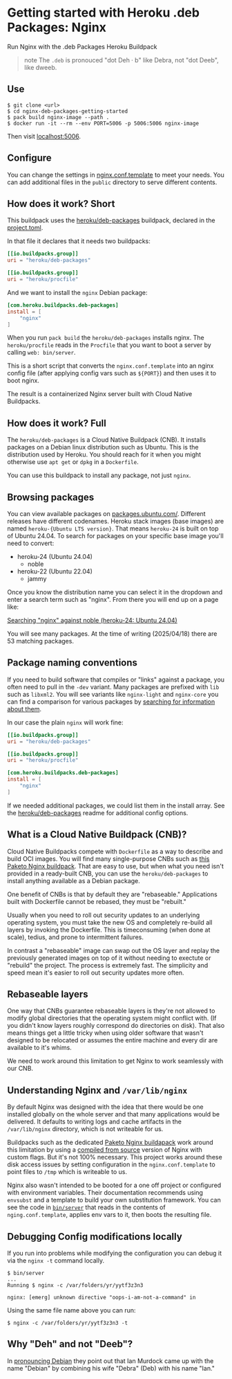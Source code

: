 # Getting started with Heroku .deb Packages: Nginx

Run Nginx with the .deb Packages Heroku Buildpack

>note
> The `.deb` is pronouced "dot Deh · b" like Debra, not "dot Deeb", like dweeb.

## Use

```
$ git clone <url>
$ cd nginx-deb-packages-getting-started
$ pack build nginx-image --path .
$ docker run -it --rm --env PORT=5006 -p 5006:5006 nginx-image
```

Then visit [localhost:5006](http://localhost:5006).

## Configure

You can change the settings in [nginx.conf.template](nginx.conf.template) to meet your needs. You can add additional files in the `public` directory to serve different contents.

## How does it work? Short

This buildpack uses the [heroku/deb-packages](https://github.com/heroku/buildpacks-deb-packages) buildpack, declared in the [project.toml](project.toml).

In that file it declares that it needs two buildpacks:

```toml
[[io.buildpacks.group]]
uri = "heroku/deb-packages"

[[io.buildpacks.group]]
uri = "heroku/procfile"
```

And we want to install the `nginx` Debian package:

```toml
[com.heroku.buildpacks.deb-packages]
install = [
    "nginx"
]
```

When you run `pack build` the `heroku/deb-packages` installs nginx. The `heroku/procfile` reads in the `Procfile` that you want to boot a server by calling `web: bin/server`.

This is a short script that converts the `nginx.conf.template` into an nginx config file (after applying config vars such as `${PORT}`) and then uses it to boot nginx.

The result is a containerized Nginx server built with Cloud Native Buildpacks.

## How does it work? Full

The `heroku/deb-packages` is a Cloud Native Buildpack (CNB). It installs packages on a Debian linux distribution such as Ubuntu. This is the distribution used by Heroku. You should reach for it when you might otherwise use `apt get` or `dpkg` in a `Dockerfile`.

You can use this buildpack to install any package, not just `nginx`.

## Browsing packages

You can view available packages on [packages.ubuntu.com/](https://packages.ubuntu.com/). Different releases have different codenames. Heroku stack images (base images) are named `heroku-{Ubuntu LTS version}`. That means `heroku-24` is built on top of Ubuntu 24.04. To search for packages on your specific base image you'll need to convert:

- heroku-24 (Ubuntu 24.04)
  - noble
- heroku-22 (Ubuntu 22.04)
  - jammy

Once you know the distribution name you can select it in the dropdown and enter a search term such as "nginx". From there you will end up on a page like:

[Searching "nginx" against noble (heroku-24: Ubuntu 24.04)](https://packages.ubuntu.com/search?keywords=nginx&searchon=names&suite=noble&section=all)

You will see many packages. At the time of writing (2025/04/18) there are 53 matching packages.

## Package naming conventions

If you need to build software that compiles or "links" against a package, you often need to pull in the `-dev` variant. Many packages are prefixed with `lib` such as `libxml2`. You will see variants like `nginx-light` and `nginx-core` you can find a comparison for various packages by [searching for information about them](https://askubuntu.com/questions/553937/what-is-the-difference-between-the-core-full-extras-and-light-packages-for-ngi).

In our case the plain `nginx` will work fine:

```toml
[[io.buildpacks.group]]
uri = "heroku/deb-packages"

[[io.buildpacks.group]]
uri = "heroku/procfile"

[com.heroku.buildpacks.deb-packages]
install = [
    "nginx"
]
```

If we needed additional packages, we could list them in the install array. See the [heroku/deb-packages](https://github.com/heroku/buildpacks-deb-packages) readme for additional config options.

## What is a Cloud Native Buildpack (CNB)?

Cloud Native Buildpacks compete with `Dockerfile` as a way to describe and build OCI images. You will find many single-purpose CNBs such as [this Paketo Nginx buildpack](https://github.com/paketo-buildpacks/nginx). That are easy to use, but when what you need isn't provided in a ready-built CNB, you can use the `heroku/deb-packages` to install anything available as a Debian package.

One benefit of CNBs is that by default they are "rebaseable." Applications built with Dockerfile cannot be rebased, they must be "rebuilt."

Usually when you need to roll out security updates to an underlying operating system, you must take the new OS and completely re-build all layers by invoking the Dockerfile. This is timeconsuming (when done at scale), tedius, and prone to intermittent failures.

In contrast a "rebaseable" image can swap out the OS layer and replay the previously generated images on top of it without needing to exectute or "rebuild" the project. The process is extremely fast. The simplicity and speed mean it's easier to roll out security updates more often.

## Rebaseable layers

One way that CNBs guarantee rebaseable layers is they're not allowed to modify global directories that the operating system might conflict with. (If you didn't know layers roughly correspond do directories on disk). That also means things get a little tricky when using older software that wasn't designed to be relocated or assumes the entire machine and every dir are available to it's whims.

We need to work around this limitation to get Nginx to work seamlessly with our CNB.

## Understanding Nginx and `/var/lib/nginx`

By default Nginx was designed with the idea that there would be one installed globally on the whole server and that many applications would be delivered. It defaults to writing logs and cache artifacts in the `/var/lib/nginx` directory, which is not writeable for us.

Buildpacks such as the dedicated [Paketo Nginx buildapack]() work around this limitation by using a [compiled from source](https://github.com/paketo-buildpacks/nginx/blob/1d7c46aef0cb885d3a5716dd0c0015fc81064aa9/dependency/actions/compile/entrypoint#L84-L85) version of Nginx with custom flags. But it's not 100% necessary. This project works around these disk access issues by setting configuration in the `nginx.conf.template` to point files to `/tmp` which is writeable to us.

Nginx also wasn't intended to be booted for a one off project or configured with environment variables. Their documentation recommends using `envsubst` and a template to build your own substitution framework. You can see the code in [`bin/server`](bin/server) that reads in the contents of `nging.conf.template`, applies env vars to it, then boots the resulting file.

## Debugging Config modifications locally

If you run into problems while modifying the configuration you can debug it via the `nginx -t` command locally.

```
$ bin/server
...
Running $ nginx -c /var/folders/yr/yytf3z3n3

nginx: [emerg] unknown directive "oops-i-am-not-a-command" in
```

Using the same file name above you can run:

```
$ nginx -c /var/folders/yr/yytf3z3n3 -t
```

## Why "Deh" and not "Deeb"?

In [pronouncing Debian](https://www.debian.org/doc/manuals/project-history/intro.en.html#pronouncing-debian) they point out that Ian Murdock came up with the name "Debian" by combining his wife "Debra" (Deb) with his name "Ian."
